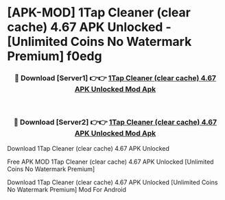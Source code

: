 # [APK-MOD] 1Tap Cleaner (clear cache) 4.67 APK Unlocked - [Unlimited Coins No Watermark Premium] f0edg



<div align="center">
<h3>🔴 Download [Server1] 👉👉 <a href="https://momento.my/?title=1Tap_Cleaner_(clear_cache)_4.67_APK_Unlocked">1Tap Cleaner (clear cache) 4.67 APK Unlocked Mod Apk</a></h3><br>

<h3>🔴 Download [Server2] 👉👉 <a href="https://momento.my/?title=1Tap_Cleaner_(clear_cache)_4.67_APK_Unlocked">1Tap Cleaner (clear cache) 4.67 APK Unlocked Mod Apk</a></h3>
</div>



Download 1Tap Cleaner (clear cache) 4.67 APK Unlocked 

Free APK MOD 1Tap Cleaner (clear cache) 4.67 APK Unlocked [Unlimited Coins No Watermark Premium]

Download 1Tap Cleaner (clear cache) 4.67 APK Unlocked [Unlimited Coins No Watermark Premium] Mod For Android
